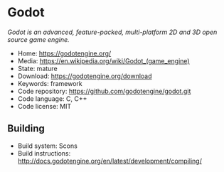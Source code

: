# Godot

_Godot is an advanced, feature-packed, multi-platform 2D and 3D open source game engine._

- Home: https://godotengine.org/
- Media: <https://en.wikipedia.org/wiki/Godot_(game_engine)>
- State: mature
- Download: https://godotengine.org/download
- Keywords: framework
- Code repository: https://github.com/godotengine/godot.git
- Code language: C, C++
- Code license: MIT

## Building

- Build system: Scons
- Build instructions: http://docs.godotengine.org/en/latest/development/compiling/
